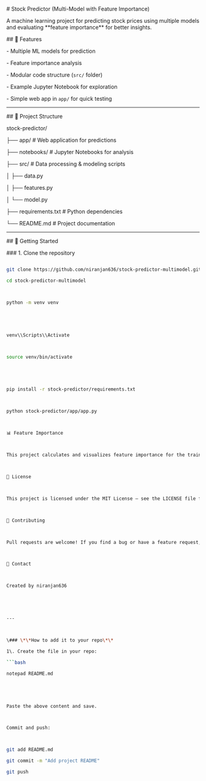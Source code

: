 \# Stock Predictor (Multi-Model with Feature Importance)



A machine learning project for predicting stock prices using multiple models and evaluating \*\*feature importance\*\* for better insights.



\## 📌 Features

\- Multiple ML models for prediction

\- Feature importance analysis

\- Modular code structure (`src/` folder)

\- Example Jupyter Notebook for exploration

\- Simple web app in `app/` for quick testing



---



\## 📂 Project Structure


stock-predictor/

├── app/ # Web application for predictions

├── notebooks/ # Jupyter Notebooks for analysis

├── src/ # Data processing \& modeling scripts

│ ├── data.py

│ ├── features.py

│ └── model.py

├── requirements.txt # Python dependencies

└── README.md # Project documentation





---



\## 🚀 Getting Started



\### 1. Clone the repository

```bash

git clone https://github.com/niranjan636/stock-predictor-multimodel.git

cd stock-predictor-multimodel



python -m venv venv





venv\\Scripts\\Activate



source venv/bin/activate





pip install -r stock-predictor/requirements.txt



python stock-predictor/app/app.py



📊 Feature Importance



This project calculates and visualizes feature importance for the trained models to help you understand which inputs have the most influence on predictions.



📜 License



This project is licensed under the MIT License — see the LICENSE file for details.



🤝 Contributing



Pull requests are welcome! If you find a bug or have a feature request, feel free to open an issue.



📧 Contact



Created by niranjan636





---



\### \*\*How to add it to your repo\*\*

1\. Create the file in your repo:

```bash

notepad README.md





Paste the above content and save.



Commit and push:



git add README.md

git commit -m "Add project README"

git push



